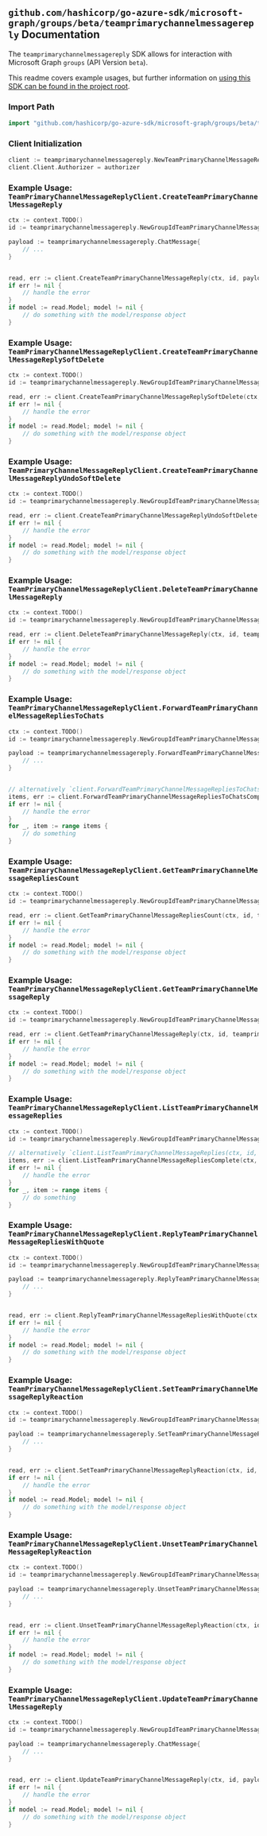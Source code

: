 
## `github.com/hashicorp/go-azure-sdk/microsoft-graph/groups/beta/teamprimarychannelmessagereply` Documentation

The `teamprimarychannelmessagereply` SDK allows for interaction with Microsoft Graph `groups` (API Version `beta`).

This readme covers example usages, but further information on [using this SDK can be found in the project root](https://github.com/hashicorp/go-azure-sdk/tree/main/docs).

### Import Path

```go
import "github.com/hashicorp/go-azure-sdk/microsoft-graph/groups/beta/teamprimarychannelmessagereply"
```


### Client Initialization

```go
client := teamprimarychannelmessagereply.NewTeamPrimaryChannelMessageReplyClientWithBaseURI("https://graph.microsoft.com")
client.Client.Authorizer = authorizer
```


### Example Usage: `TeamPrimaryChannelMessageReplyClient.CreateTeamPrimaryChannelMessageReply`

```go
ctx := context.TODO()
id := teamprimarychannelmessagereply.NewGroupIdTeamPrimaryChannelMessageID("groupId", "chatMessageId")

payload := teamprimarychannelmessagereply.ChatMessage{
	// ...
}


read, err := client.CreateTeamPrimaryChannelMessageReply(ctx, id, payload, teamprimarychannelmessagereply.DefaultCreateTeamPrimaryChannelMessageReplyOperationOptions())
if err != nil {
	// handle the error
}
if model := read.Model; model != nil {
	// do something with the model/response object
}
```


### Example Usage: `TeamPrimaryChannelMessageReplyClient.CreateTeamPrimaryChannelMessageReplySoftDelete`

```go
ctx := context.TODO()
id := teamprimarychannelmessagereply.NewGroupIdTeamPrimaryChannelMessageIdReplyID("groupId", "chatMessageId", "chatMessageId1")

read, err := client.CreateTeamPrimaryChannelMessageReplySoftDelete(ctx, id, teamprimarychannelmessagereply.DefaultCreateTeamPrimaryChannelMessageReplySoftDeleteOperationOptions())
if err != nil {
	// handle the error
}
if model := read.Model; model != nil {
	// do something with the model/response object
}
```


### Example Usage: `TeamPrimaryChannelMessageReplyClient.CreateTeamPrimaryChannelMessageReplyUndoSoftDelete`

```go
ctx := context.TODO()
id := teamprimarychannelmessagereply.NewGroupIdTeamPrimaryChannelMessageIdReplyID("groupId", "chatMessageId", "chatMessageId1")

read, err := client.CreateTeamPrimaryChannelMessageReplyUndoSoftDelete(ctx, id, teamprimarychannelmessagereply.DefaultCreateTeamPrimaryChannelMessageReplyUndoSoftDeleteOperationOptions())
if err != nil {
	// handle the error
}
if model := read.Model; model != nil {
	// do something with the model/response object
}
```


### Example Usage: `TeamPrimaryChannelMessageReplyClient.DeleteTeamPrimaryChannelMessageReply`

```go
ctx := context.TODO()
id := teamprimarychannelmessagereply.NewGroupIdTeamPrimaryChannelMessageIdReplyID("groupId", "chatMessageId", "chatMessageId1")

read, err := client.DeleteTeamPrimaryChannelMessageReply(ctx, id, teamprimarychannelmessagereply.DefaultDeleteTeamPrimaryChannelMessageReplyOperationOptions())
if err != nil {
	// handle the error
}
if model := read.Model; model != nil {
	// do something with the model/response object
}
```


### Example Usage: `TeamPrimaryChannelMessageReplyClient.ForwardTeamPrimaryChannelMessageRepliesToChats`

```go
ctx := context.TODO()
id := teamprimarychannelmessagereply.NewGroupIdTeamPrimaryChannelMessageID("groupId", "chatMessageId")

payload := teamprimarychannelmessagereply.ForwardTeamPrimaryChannelMessageRepliesToChatsRequest{
	// ...
}


// alternatively `client.ForwardTeamPrimaryChannelMessageRepliesToChats(ctx, id, payload, teamprimarychannelmessagereply.DefaultForwardTeamPrimaryChannelMessageRepliesToChatsOperationOptions())` can be used to do batched pagination
items, err := client.ForwardTeamPrimaryChannelMessageRepliesToChatsComplete(ctx, id, payload, teamprimarychannelmessagereply.DefaultForwardTeamPrimaryChannelMessageRepliesToChatsOperationOptions())
if err != nil {
	// handle the error
}
for _, item := range items {
	// do something
}
```


### Example Usage: `TeamPrimaryChannelMessageReplyClient.GetTeamPrimaryChannelMessageRepliesCount`

```go
ctx := context.TODO()
id := teamprimarychannelmessagereply.NewGroupIdTeamPrimaryChannelMessageID("groupId", "chatMessageId")

read, err := client.GetTeamPrimaryChannelMessageRepliesCount(ctx, id, teamprimarychannelmessagereply.DefaultGetTeamPrimaryChannelMessageRepliesCountOperationOptions())
if err != nil {
	// handle the error
}
if model := read.Model; model != nil {
	// do something with the model/response object
}
```


### Example Usage: `TeamPrimaryChannelMessageReplyClient.GetTeamPrimaryChannelMessageReply`

```go
ctx := context.TODO()
id := teamprimarychannelmessagereply.NewGroupIdTeamPrimaryChannelMessageIdReplyID("groupId", "chatMessageId", "chatMessageId1")

read, err := client.GetTeamPrimaryChannelMessageReply(ctx, id, teamprimarychannelmessagereply.DefaultGetTeamPrimaryChannelMessageReplyOperationOptions())
if err != nil {
	// handle the error
}
if model := read.Model; model != nil {
	// do something with the model/response object
}
```


### Example Usage: `TeamPrimaryChannelMessageReplyClient.ListTeamPrimaryChannelMessageReplies`

```go
ctx := context.TODO()
id := teamprimarychannelmessagereply.NewGroupIdTeamPrimaryChannelMessageID("groupId", "chatMessageId")

// alternatively `client.ListTeamPrimaryChannelMessageReplies(ctx, id, teamprimarychannelmessagereply.DefaultListTeamPrimaryChannelMessageRepliesOperationOptions())` can be used to do batched pagination
items, err := client.ListTeamPrimaryChannelMessageRepliesComplete(ctx, id, teamprimarychannelmessagereply.DefaultListTeamPrimaryChannelMessageRepliesOperationOptions())
if err != nil {
	// handle the error
}
for _, item := range items {
	// do something
}
```


### Example Usage: `TeamPrimaryChannelMessageReplyClient.ReplyTeamPrimaryChannelMessageRepliesWithQuote`

```go
ctx := context.TODO()
id := teamprimarychannelmessagereply.NewGroupIdTeamPrimaryChannelMessageID("groupId", "chatMessageId")

payload := teamprimarychannelmessagereply.ReplyTeamPrimaryChannelMessageRepliesWithQuoteRequest{
	// ...
}


read, err := client.ReplyTeamPrimaryChannelMessageRepliesWithQuote(ctx, id, payload, teamprimarychannelmessagereply.DefaultReplyTeamPrimaryChannelMessageRepliesWithQuoteOperationOptions())
if err != nil {
	// handle the error
}
if model := read.Model; model != nil {
	// do something with the model/response object
}
```


### Example Usage: `TeamPrimaryChannelMessageReplyClient.SetTeamPrimaryChannelMessageReplyReaction`

```go
ctx := context.TODO()
id := teamprimarychannelmessagereply.NewGroupIdTeamPrimaryChannelMessageIdReplyID("groupId", "chatMessageId", "chatMessageId1")

payload := teamprimarychannelmessagereply.SetTeamPrimaryChannelMessageReplyReactionRequest{
	// ...
}


read, err := client.SetTeamPrimaryChannelMessageReplyReaction(ctx, id, payload, teamprimarychannelmessagereply.DefaultSetTeamPrimaryChannelMessageReplyReactionOperationOptions())
if err != nil {
	// handle the error
}
if model := read.Model; model != nil {
	// do something with the model/response object
}
```


### Example Usage: `TeamPrimaryChannelMessageReplyClient.UnsetTeamPrimaryChannelMessageReplyReaction`

```go
ctx := context.TODO()
id := teamprimarychannelmessagereply.NewGroupIdTeamPrimaryChannelMessageIdReplyID("groupId", "chatMessageId", "chatMessageId1")

payload := teamprimarychannelmessagereply.UnsetTeamPrimaryChannelMessageReplyReactionRequest{
	// ...
}


read, err := client.UnsetTeamPrimaryChannelMessageReplyReaction(ctx, id, payload, teamprimarychannelmessagereply.DefaultUnsetTeamPrimaryChannelMessageReplyReactionOperationOptions())
if err != nil {
	// handle the error
}
if model := read.Model; model != nil {
	// do something with the model/response object
}
```


### Example Usage: `TeamPrimaryChannelMessageReplyClient.UpdateTeamPrimaryChannelMessageReply`

```go
ctx := context.TODO()
id := teamprimarychannelmessagereply.NewGroupIdTeamPrimaryChannelMessageIdReplyID("groupId", "chatMessageId", "chatMessageId1")

payload := teamprimarychannelmessagereply.ChatMessage{
	// ...
}


read, err := client.UpdateTeamPrimaryChannelMessageReply(ctx, id, payload, teamprimarychannelmessagereply.DefaultUpdateTeamPrimaryChannelMessageReplyOperationOptions())
if err != nil {
	// handle the error
}
if model := read.Model; model != nil {
	// do something with the model/response object
}
```
